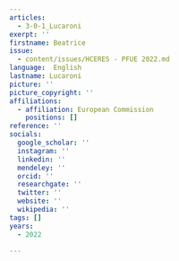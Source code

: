 ```yaml
---
articles:
  - 3-0-1_Lucaroni
exerpt: ''
firstname: Beatrice
issue:
  - content/issues/HCERES - PFUE 2022.md
language:  English
lastname: Lucaroni
picture: ''
picture_copyright: ''
affiliations:
  - affiliation: European Commission
    positions: []
reference: ''
socials:
  google_scholar: ''
  instagram: ''
  linkedin: ''
  mendeley: ''
  orcid: ''
  researchgate: ''
  twitter: ''
  website: ''
  wikipedia: ''
tags: []
years:
  - 2022

---
```

